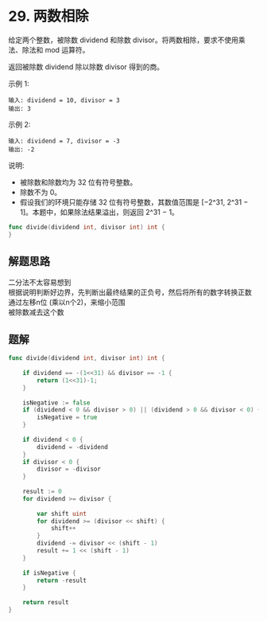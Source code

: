 # 29. 两数相除
给定两个整数，被除数 dividend 和除数 divisor。将两数相除，要求不使用乘法、除法和 mod 运算符。  

返回被除数 dividend 除以除数 divisor 得到的商。  

示例 1:  
```
输入: dividend = 10, divisor = 3
输出: 3
```
示例 2:  
```
输入: dividend = 7, divisor = -3
输出: -2
```
说明:
- 被除数和除数均为 32 位有符号整数。
- 除数不为 0。
- 假设我们的环境只能存储 32 位有符号整数，其数值范围是 [−2^31,  2^31 − 1]。本题中，如果除法结果溢出，则返回 2^31 − 1。

```go
func divide(dividend int, divisor int) int {
}
```

## 解题思路
二分法不太容易想到  
根据说明判断好边界，先判断出最终结果的正负号，然后将所有的数字转换正数  
通过左移n位 (乘以n个2)，来缩小范围  
被除数减去这个数

## 题解

```go
func divide(dividend int, divisor int) int {
    
    if dividend == -(1<<31) && divisor == -1 {
        return (1<<31)-1;
    }
    
    isNegative := false
    if (dividend < 0 && divisor > 0) || (dividend > 0 && divisor < 0) {
        isNegative = true
    }
    
    if dividend < 0 {
        dividend = -dividend
    }
    if divisor < 0 {
        divisor = -divisor
    }
    
    result := 0
    for dividend >= divisor {
        
        var shift uint
        for dividend >= (divisor << shift) {
            shift++
        }
        dividend -= divisor << (shift - 1)
        result += 1 << (shift - 1)
    }
    
    if isNegative {
        return -result
    }
    
    return result
}

```

